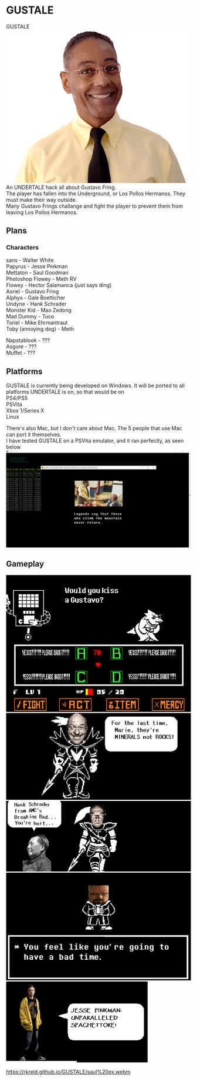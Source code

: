 # GUSTALE
GUSTALE  
![Gus](https://github.com/RKReid/GUSTALE/blob/main/gus.png?raw=true)  
An UNDERTALE hack all about Gustavo Fring.        
The player has fallen into the Underground, or Los Pollos Hermanos. They must make their way outside.  
Many Gustavo Frings challange and fight the player to prevent them from leaving Los Pollos Hermanos.
  
    
     
     
     
## Plans  
### Characters  
sans - Walter White  
Papyrus - Jesse Pinkman  
Mettaton - Saul Goodman  
Photoshop Flowey - Meth RV  
Flowey - Hector Salamanca (just says ding)  
Asriel - Gustavo Fring  
Alphys -  Gale Boetticher  
Undyne - Hank Schrader    
Monster Kid - Mao Zedong   
Mad Dummy - Tuco    
Toriel - Mike Ehrmantraut   
Toby (annoying dog) - Meth  

Napstablook - ???  
Asgore - ???    
Muffet - ???  

## Platforms  
GUSTALE is currently being developed on Windows. It will be ported to all platforms UNDERTALE is on, so that would be on  
PS4/PS5  
PSVita  
Xbox 1/Series X  
Linux  
  
  
There's also Mac, but I don't care about Mac. The 5 people that use Mac can port it themselves.  
I have tested GUSTALE on a PSVita emulator, and it ran perfectly, as seen below  
![Gus](https://github.com/RKReid/GUSTALE/blob/main/gustale%20on%20ps%20vita%202022-2-24.png?raw=true)   
  
## Gameplay  
![Gus](https://github.com/RKReid/GUSTALE/blob/main/mettaton%20would%20you%20kiss%20a%20gustavo.png?raw=true)   
![Gus](https://github.com/RKReid/GUSTALE/blob/main/minerals.PNG?raw=true)  
![Gus](https://github.com/RKReid/GUSTALE/blob/main/hedgfj.PNG?raw=true)  
![Gus](https://github.com/RKReid/GUSTALE/blob/main/gustale%20walter%20white%20sans.png?raw=true)   
![Gus](https://github.com/RKReid/GUSTALE/blob/main/jesse.PNG?raw=true)   

https://rkreid.github.io/GUSTALE/saul%20ex.webm
